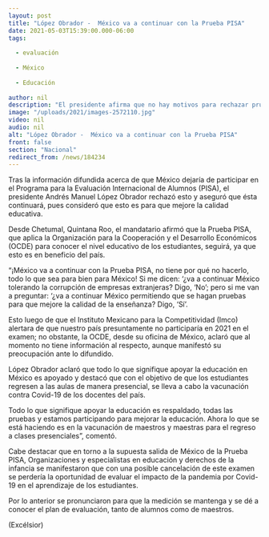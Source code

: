 ```yaml
---
layout: post
title: "López Obrador -  México va a continuar con la Prueba PISA"
date: 2021-05-03T15:39:00.000-06:00
tags:
  
  - evaluación
  
  - México
  
  - Educación
  
author: nil
description: "El presidente afirma que no hay motivos para rechazar pruebas para que mejore la calidad de la enseñanza; asegura todo lo que sea para mejorar la educación es respaldado"
image: "/uploads/2021/images-2572110.jpg"
video: nil
audio: nil
alt: "López Obrador -  México va a continuar con la Prueba PISA"
front: false
section: "Nacional"
redirect_from: /news/184234
---
```


Tras la información difundida acerca de que México dejaría de participar en el Programa para la Evaluación Internacional de Alumnos (PISA), el presidente Andrés Manuel López Obrador rechazó esto y aseguró que ésta continuará, pues consideró que esto es para que mejore la calidad educativa.

Desde Chetumal, Quintana Roo, el mandatario afirmó que la Prueba PISA, que aplica la Organización para la Cooperación y el Desarrollo Económicos (OCDE) para conocer el nivel educativo de los estudiantes, seguirá, ya que esto es en beneficio del país.

“¡México va a continuar con la Prueba PISA, no tiene por qué no hacerlo, todo lo que sea para bien para México! Si me dicen: ‘¿va a continuar México tolerando la corrupción de empresas extranjeras? Digo, ‘No’; pero si me van a preguntar: ‘¿va a continuar México permitiendo que se hagan pruebas para que mejore la calidad de la enseñanza? Digo, ‘Sí’.

Esto luego de que el Instituto Mexicano para la Competitividad (Imco) alertara de que nuestro país presuntamente no participaría en 2021 en el examen; no obstante, la OCDE, desde su oficina de México, aclaró que al momento no tiene información al respecto, aunque manifestó su preocupación ante lo difundido.

López Obrador aclaró que todo lo que signifique apoyar la educación en México es apoyado y destacó que con el objetivo de que los estudiantes regresen a las aulas de manera presencial, se lleva a cabo la vacunación contra Covid-19 de los docentes del país.

Todo lo que signifique apoyar la educación es respaldado, todas las pruebas y estamos participando para mejorar la educación. Ahora lo que se está haciendo es en la vacunación de maestros y maestras para el regreso a clases presenciales”, comentó.

Cabe destacar que en torno a la supuesta salida de México de la Prueba PISA, Organizaciones y especialistas en educación y derechos de la infancia se manifestaron que con una posible cancelación de este examen se perdería la oportunidad de evaluar el impacto de la pandemia por Covid-19 en el aprendizaje de los estudiantes.

Por lo anterior se pronunciaron para que la medición se mantenga y se dé a conocer el plan de evaluación, tanto de alumnos como de maestros.

(Excélsior)